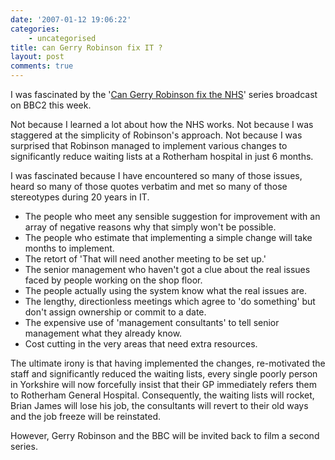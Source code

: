 ```yaml
---
date: '2007-01-12 19:06:22'
categories:
    - uncategorised
title: can Gerry Robinson fix IT ?
layout: post
comments: true
---
```

I was fascinated by the '[Can Gerry Robinson fix the
NHS](http://www.open2.net/nhs/)' series broadcast on BBC2 this week.

Not because I learned a lot about how the NHS works. Not because I was
staggered at the simplicity of Robinson's approach. Not because I was
surprised that Robinson managed to implement various changes to
significantly reduce waiting lists at a Rotherham hospital in just 6
months.

I was fascinated because I have encountered so many of those issues,
heard so many of those quotes verbatim and met so many of those
stereotypes during 20 years in IT.

-   The people who meet any sensible suggestion for improvement with an
    array of negative reasons why that simply won't be possible.
-   The people who estimate that implementing a simple change will take
    months to implement.
-   The retort of 'That will need another meeting to be set up.'
-   The senior management who haven't got a clue about the real issues
    faced by people working on the shop floor.
-   The people actually using the system know what the real issues are.
-   The lengthy, directionless meetings which agree to 'do something'
    but don't assign ownership or commit to a date.
-   The expensive use of 'management consultants' to tell senior
    management what they already know.
-   Cost cutting in the very areas that need extra resources.

The ultimate irony is that having implemented the changes, re-motivated
the staff and significantly reduced the waiting lists, every single
poorly person in Yorkshire will now forcefully insist that their GP
immediately refers them to Rotherham General Hospital.
Consequently, the waiting lists will rocket, Brian James will lose his
job, the consultants will revert to their old ways and the job freeze
will be reinstated.

However, Gerry Robinson and the BBC will be invited back to film a
second series.

